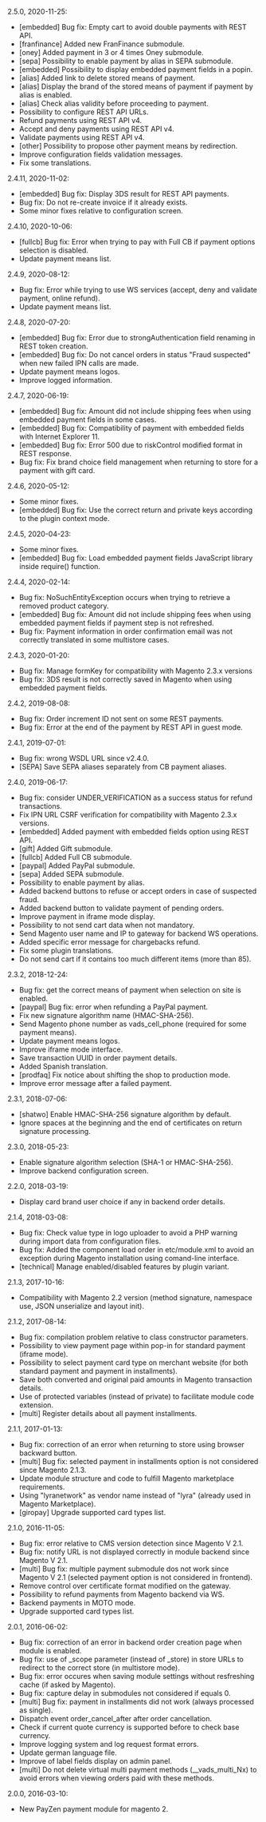 2.5.0, 2020-11-25:
- [embedded] Bug fix: Empty cart to avoid double payments with REST API.
- [franfinance] Added new FranFinance submodule.
- [oney] Added payment in 3 or 4 times Oney submodule.
- [sepa] Possibility to enable payment by alias in SEPA submodule.
- [embedded] Possibility to display embedded payment fields in a popin.
- [alias] Added link to delete stored means of payment.
- [alias] Display the brand of the stored means of payment if payment by alias is enabled.
- [alias] Check alias validity before proceeding to payment.
- Possibility to configure REST API URLs.
- Refund payments using REST API v4.
- Accept and deny payments using REST API v4.
- Validate payments using REST API v4.
- [other] Possibility to propose other payment means by redirection.
- Improve configuration fields validation messages.
- Fix some translations.

2.4.11, 2020-11-02:
- [embedded] Bug fix: Display 3DS result for REST API payments.
- Bug fix: Do not re-create invoice if it already exists.
- Some minor fixes relative to configuration screen.

2.4.10, 2020-10-06:
- [fullcb] Bug fix: Error when trying to pay with Full CB if payment options selection is disabled.
- Update payment means list.

2.4.9, 2020-08-12:
- Bug fix: Error while trying to use WS services (accept, deny and validate payment, online refund).
- Update payment means list.

2.4.8, 2020-07-20:
- [embedded] Bug fix: Error due to strongAuthentication field renaming in REST token creation.
- [embedded] Bug fix: Do not cancel orders in status "Fraud suspected" when new failed IPN calls are made.
- Update payment means logos.
- Improve logged information.

2.4.7, 2020-06-19:
- [embedded] Bug fix: Amount did not include shipping fees when using embedded payment fields in some cases.
- [embedded] Bug fix: Compatibility of payment with embedded fields with Internet Explorer 11.
- [embedded] Bug fix: Error 500 due to riskControl modified format in REST response.
- Bug fix: Fix brand choice field management when returning to store for a payment with gift card.

2.4.6, 2020-05-12:
- Some minor fixes.
- [embedded] Bug fix: Use the correct return and private keys according to the plugin context mode.

2.4.5, 2020-04-23:
- Some minor fixes.
- [embedded] Bug fix: Load embedded payment fields JavaScript library inside require() function.

2.4.4, 2020-02-14:
- Bug fix: NoSuchEntityException occurs when trying to retrieve a removed product category.
- [embedded] Bug fix: Amount did not include shipping fees when using embedded payment fields if payment step is not refreshed.
- Bug fix: Payment information in order confirmation email was not correctly translated in some multistore cases.

2.4.3, 2020-01-20:
- Bug fix: Manage formKey for compatibility with Magento 2.3.x versions
- Bug fix: 3DS result is not correctly saved in Magento when using embedded payment fields.

2.4.2, 2019-08-08:
- Bug fix: Order increment ID not sent on some REST payments.
- Bug fix: Error at the end of the payment by REST API in guest mode.

2.4.1, 2019-07-01:
- Bug fix: wrong WSDL URL since v2.4.0.
- [SEPA] Save SEPA aliases separately from CB payment aliases.

2.4.0, 2019-06-17:
- Bug fix: consider UNDER_VERIFICATION as a success status for refund transactions.
- Fix IPN URL CSRF verification for compatibility with Magento 2.3.x versions.
- [embedded] Added payment with embedded fields option using REST API.
- [gift] Added Gift submodule.
- [fullcb] Added Full CB submodule.
- [paypal] Added PayPal submodule.
- [sepa] Added SEPA submodule.
- Possibility to enable payment by alias.
- Added backend buttons to refuse or accept orders in case of suspected fraud.
- Added backend button to validate payment of pending orders.
- Improve payment in iframe mode display.
- Possibility to not send cart data when not mandatory.
- Send Magento user name and IP to gateway for backend WS operations.
- Added specific error message for chargebacks refund.
- Fix some plugin translations.
- Do not send cart if it contains too much different items (more than 85).

2.3.2, 2018-12-24:
- Bug fix: get the correct means of payment when selection on site is enabled.
- [paypal] Bug fix: error when refunding a PayPal payment.
- Fix new signature algorithm name (HMAC-SHA-256).
- Send Magento phone number as vads\_cell\_phone (required for some payment means).
- Update payment means logos.
- Improve iframe mode interface.
- Save transaction UUID in order payment details.
- Added Spanish translation.
- [prodfaq] Fix notice about shifting the shop to production mode.
- Improve error message after a failed payment.

2.3.1, 2018-07-06:
- [shatwo] Enable HMAC-SHA-256 signature algorithm by default.
- Ignore spaces at the beginning and the end of certificates on return signature processing.

2.3.0, 2018-05-23:
- Enable signature algorithm selection (SHA-1 or HMAC-SHA-256).
- Improve backend configuration screen.

2.2.0, 2018-03-19:
- Display card brand user choice if any in backend order details.

2.1.4, 2018-03-08:
- Bug fix: Check value type in logo uploader to avoid a PHP warning during import data from configuration files.
- Bug fix: Added the component load order in etc/module.xml to avoid an exception during Magento installation using comand-line interface.
- [technical] Manage enabled/disabled features by plugin variant.

2.1.3, 2017-10-16:
- Compatibility with Magento 2.2 version (method signature, namespace use, JSON unserialize and layout init).

2.1.2, 2017-08-14:
- Bug fix: compilation problem relative to class constructor parameters.
- Possibility to view payment page within pop-in for standard payment (iframe mode).
- Possibility to select payment card type on merchant website (for both standard payment and payment in installments).
- Save both converted and original paid amounts in Magento transaction details.
- Use of protected variables (instead of private) to facilitate module code extension.
- [multi] Register details about all payment installments.

2.1.1, 2017-01-13:
- Bug fix: correction of an error when returning to store using browser backward button.
- [multi] Bug fix: selected payment in installments option is not considered since Magento 2.1.3.
- Update module structure and code to fulfill Magento marketplace requirements.
- Using "lyranetwork" as vendor name instead of "lyra" (already used in Magento Marketplace).
- [giropay] Upgrade supported card types list.

2.1.0, 2016-11-05:
- Bug fix: error relative to CMS version detection since Magento V 2.1.
- Bug fix: notify URL is not displayed correctly in module backend since Magento V 2.1.
- [multi] Bug fix: multiple payment submodule dos not work since Magento V 2.1 (selected payment option is not considered in frontend).
- Remove control over certificate format modified on the gateway.
- Possibility to refund payments from Magento backend via WS.
- Backend payments in MOTO mode.
- Upgrade supported card types list.

2.0.1, 2016-06-02:
- Bug fix: correction of an error in backend order creation page when module is enabled.
- Bug fix: use of \_scope parameter (instead of \_store) in store URLs to redirect to the correct store (in multistore mode).
- Bug fix: error occures when saving module settings without resfreshing cache (if asked by Magento).
- Bug fix: capture delay in submodules not considered if equals 0.
- [multi] Bug fix: payment in installments did not work (always processed as single).
- Dispatch event order\_cancel\_after after order cancellation.
- Check if current quote currency is supported before to check base currency.
- Improve logging system and log request format errors.
- Update german language file.
- Improve of label fields display on admin panel.
- [multi] Do not delete virtual multi payment methods (\_\_vads\_multi\_Nx) to avoid errors when viewing orders paid with these methods.

2.0.0, 2016-03-10:
- New PayZen payment module for magento 2.